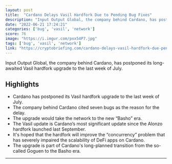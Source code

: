 ```yaml
---
layout: post
title:  "Cardano Delays Vasil Hardfork Due to Pending Bug Fixes"
description: "Input Output Global, the company behind Cardano, has postponed its long-awaited Vasil hardfork upgrade to the last week of July."
date: "2022-06-21 17:24:21"
categories: ['bug', 'vasil', 'network']
score: 76
image: "https://i.imgur.com/pxx54P7.jpg"
tags: ['bug', 'vasil', 'network']
link: "https://cryptobriefing.com/cardano-delays-vasil-hardfork-due-pending-bug-fixes/?utm_source=feed&amp;utm_medium=rss"
---
```


Input Output Global, the company behind Cardano, has postponed its long-awaited Vasil hardfork upgrade to the last week of July.

## Highlights

- Cardano has postponed its Vasil hardfork upgrade to the last week of July.
- The company behind Cardano cited seven bugs as the reason for the delay.
- The upgrade would take the network to the new “Basho” era.
- The Vasil update is Cardano’s most significant update since the Alonzo hardfork launched last September.
- It's hoped that the hardfork will improve the “concurrency” problem that has severely impaired the scalability of DeFi apps on Cardano.
- The upgrade is part of Cardano's long-planned transition from the so-called Goguen to the Basho era.

---
